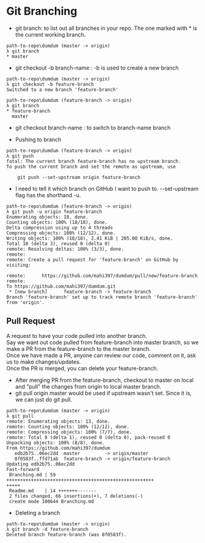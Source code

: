 # Git Branching

- git branch: to list out all branches in your repo. The one marked with * is the current working branch.
````
path-to-repo\dumdum (master -> origin)
λ git branch
* master
````

- git checkout -b branch-name : -b is used to create a new branch
````
path-to-repo\dumdum (master -> origin)        
λ git checkout -b feature-branch                     
Switched to a new branch 'feature-branch'            
````
````                               
path-to-repo\dumdum (feature-branch -> origin)
λ git branch                                         
* feature-branch                                     
  master                                             
````
- git checkout branch-name : to switch to branch-name branch

- Pushing to branch
````
path-to-repo\dumdum (feature-branch -> origin)
λ git push
fatal: The current branch feature-branch has no upstream branch.
To push the current branch and set the remote as upstream, use

    git push --set-upstream origin feature-branch
````

- I need to tell it which branch on GitHub I want to push to. --set-upstream flag has the shorthand -u.

````
path-to-repo\dumdum (feature-branch -> origin)
λ git push -u origin feature-branch
Enumerating objects: 18, done.
Counting objects: 100% (18/18), done.
Delta compression using up to 4 threads
Compressing objects: 100% (12/12), done.
Writing objects: 100% (18/18), 2.41 KiB | 205.00 KiB/s, done.
Total 18 (delta 3), reused 0 (delta 0)
remote: Resolving deltas: 100% (3/3), done.
remote:
remote: Create a pull request for 'feature-branch' on GitHub by visiting:

remote:      https://github.com/mahi397/dumdum/pull/new/feature-branch
remote:
To https://github.com/mahi397/dumdum.git
 * [new branch]      feature-branch -> feature-branch
Branch 'feature-branch' set up to track remote branch 'feature-branch' from 'origin'.
````

## Pull Request 
A request to have your code pulled into another branch.  
Say we want out code pulled from feature-branch into master branch, so we make a PR from the feature-branch to the master branch.  
Once we have made a PR, anyone can review our code, comment on it, ask us to make changes/updates.  
Once the PR is merged, you can delete your feature-branch.

- After merging PR from the feature-branch, checkout to master on local and "pull" the changes from origin to local master branch.
- git pull origin master would be used if upstream wasn't set. Since it is, we can just do git pull.
````
path-to-repo\dumdum (master -> origin)                            
λ git pull                                                               
remote: Enumerating objects: 13, done.                                   
remote: Counting objects: 100% (12/12), done.                            
remote: Compressing objects: 100% (7/7), done.                           
remote: Total 8 (delta 1), reused 0 (delta 0), pack-reused 0             
Unpacking objects: 100% (8/8), done.                                     
From https://github.com/mahi397/dumdum                                   
   edb2b75..06ec2dd  master         -> origin/master                     
   8f0583f..ffd71ab  feature-branch -> origin/feature-branch             
Updating edb2b75..06ec2dd                                                
Fast-forward                                                             
 Branching.md | 59 ++++++++++++++++++++++++++++++++++++++++++++++++++++++
+++++                                                                    
 Readme.md    | 14 +++++++-------                                        
 2 files changed, 66 insertions(+), 7 deletions(-)                       
 create mode 100644 Branching.md                                         
 ````
 
- Deleting a branch
````
path-to-repo\dumdum (master -> origin)
λ git branch -d feature-branch
Deleted branch feature-branch (was 8f0583f).
````
